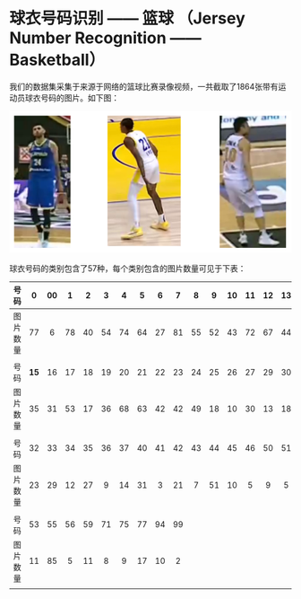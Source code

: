 # 球衣号码识别 —— 篮球 （Jersey Number Recognition —— Basketball）

我们的数据集采集于来源于网络的篮球比赛录像视频，一共截取了1864张带有运动员球衣号码的图片。如下图：

![image](https://github.com/zhiSports/AI_Sports_Dataset/blob/main/data/Jersey%20Number%20Recognition/img/demo.png)

球衣号码的类别包含了57种，每个类别包含的图片数量可见于下表：

| 号码      | **0**   | 00   | 1   | 2    | 3   | 4    | 5   | 6    | 7   | 8    | 9   | 10   | 11  | 12   | 13  | 14   |
| :---:     |:---:| :---:|:---:| :---:|:---:| :---:|:---:| :---:|:---:| :---:|:---:| :---:|:---:| :---:|:---:| :---:|
| 图片数量   | 77  | 6    | 78  | 40   | 54  | 74   | 64  | 27   | 81  | 55   | 52  | 43   | 72  | 67   | 44  | 61   |
|            |     |      |     |      |     |     |      |     |      |     |      |     |     |      |     |      | 
| 号码       | **15** | 16   | 17  | 18   | 19  | 20   | 21  | 22   | 23  | 24   | 25  | 26   | 27  | 29   | 30  | 31   |
| 图片数量   | 35  | 31   | 53  | 17   | 36  | 68   | 63  | 42   | 42  | 49   | 18  | 10   | 30  | 13   | 18  | 1   |
|            |     |      |     |      |     |     |      |     |      |     |      |     |     |      |     |      | 
| 号码       | 32  | 33   | 34  | 35   | 36  | 37   | 40  | 41   | 42  | 43   | 44  | 45   | 46  | 50   | 51  | 52   |
| 图片数量   | 23  | 29   | 12  | 27   | 9   | 14   | 31  | 3    | 21  | 7    | 51  | 10   | 5   | 9    | 5   | 10   |
|            |     |      |     |      |     |     |      |     |      |     |      |     |     |      |     |      | 
| 号码       | 53  | 55   | 56   | 59  | 71  | 75   | 77   | 94  | 99  |      |     |      |     |      |     |     |
| 图片数量   | 11  | 85   | 5   | 11   | 8   | 9    | 17  | 10   | 2   |      |     |      |     |      |     |     |
|            |     |      |     |      |     |     |      |     |      |     |      |     |     |      |     |      | 
